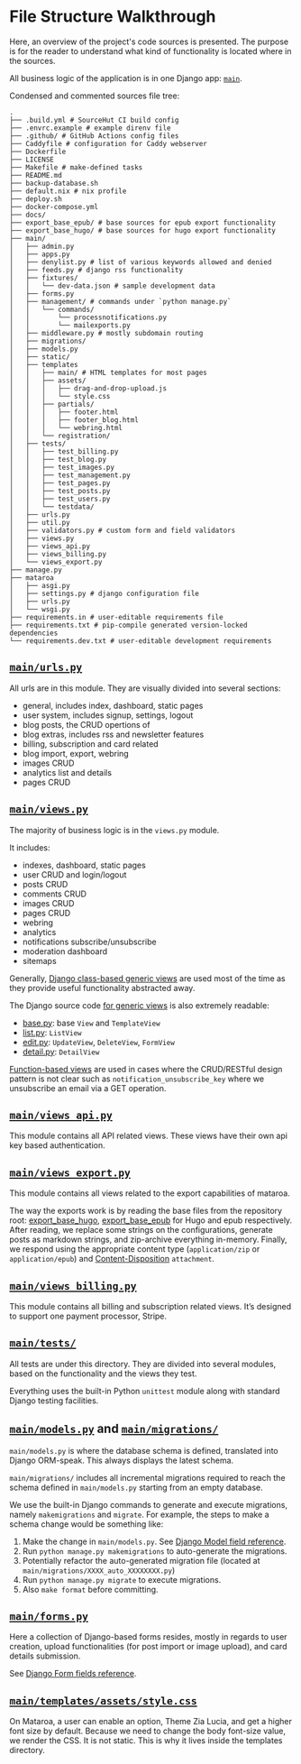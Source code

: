 # File Structure Walkthrough

Here, an overview of the project's code sources is presented. The purpose is
for the reader to understand what kind of functionality is located where in
the sources.

All business logic of the application is in one Django app: [`main`](/main).

Condensed and commented sources file tree:

```
.
├── .build.yml # SourceHut CI build config
├── .envrc.example # example direnv file
├── .github/ # GitHub Actions config files
├── Caddyfile # configuration for Caddy webserver
├── Dockerfile
├── LICENSE
├── Makefile # make-defined tasks
├── README.md
├── backup-database.sh
├── default.nix # nix profile
├── deploy.sh
├── docker-compose.yml
├── docs/
├── export_base_epub/ # base sources for epub export functionality
├── export_base_hugo/ # base sources for hugo export functionality
├── main/
│   ├── admin.py
│   ├── apps.py
│   ├── denylist.py # list of various keywords allowed and denied
│   ├── feeds.py # django rss functionality
│   ├── fixtures/
│   │   └── dev-data.json # sample development data
│   ├── forms.py
│   ├── management/ # commands under `python manage.py`
│   │   └── commands/
│   │       └── processnotifications.py
│   │       └── mailexports.py
│   ├── middleware.py # mostly subdomain routing
│   ├── migrations/
│   ├── models.py
│   ├── static/
│   ├── templates
│   │   ├── main/ # HTML templates for most pages
│   │   ├── assets/
│   │   │   ├── drag-and-drop-upload.js
│   │   │   └── style.css
│   │   ├── partials/
│   │   │   ├── footer.html
│   │   │   ├── footer_blog.html
│   │   │   └── webring.html
│   │   └── registration/
│   ├── tests/
│   │   ├── test_billing.py
│   │   ├── test_blog.py
│   │   ├── test_images.py
│   │   ├── test_management.py
│   │   ├── test_pages.py
│   │   ├── test_posts.py
│   │   ├── test_users.py
│   │   └── testdata/
│   ├── urls.py
│   ├── util.py
│   ├── validators.py # custom form and field validators
│   ├── views.py
│   ├── views_api.py
│   ├── views_billing.py
│   └── views_export.py
├── manage.py
├── mataroa
│   ├── asgi.py
│   ├── settings.py # django configuration file
│   ├── urls.py
│   └── wsgi.py
├── requirements.in # user-editable requirements file
├── requirements.txt # pip-compile generated version-locked dependencies
└── requirements.dev.txt # user-editable development requirements
```

## [`main/urls.py`](/main/urls.py)

All urls are in this module. They are visually divided into several sections:

* general, includes index, dashboard, static pages
* user system, includes signup, settings, logout
* blog posts, the CRUD opertions of
* blog extras, includes rss and newsletter features
* billing, subscription and card related
* blog import, export, webring
* images CRUD
* analytics list and details
* pages CRUD

## [`main/views.py`](/main/views.py)

The majority of business logic is in the `views.py` module.

It includes:

* indexes, dashboard, static pages
* user CRUD and login/logout
* posts CRUD
* comments CRUD
* images CRUD
* pages CRUD
* webring
* analytics
* notifications subscribe/unsubscribe
* moderation dashboard
* sitemaps

Generally,
[Django class-based generic views](https://docs.djangoproject.com/en/3.2/topics/class-based-views/generic-display/)
are used most of the time as they provide useful functionality abstracted away.

The Django source code [for generic views](https://github.com/django/django/tree/main/django/views/generic)
is also extremely readable:

* [base.py](https://github.com/django/django/blob/main/django/views/generic/base.py): base `View` and `TemplateView`
* [list.py](https://github.com/django/django/blob/main/django/views/generic/list.py): `ListView`
* [edit.py](https://github.com/django/django/blob/main/django/views/generic/edit.py): `UpdateView`, `DeleteView`, `FormView`
* [detail.py](https://github.com/django/django/blob/main/django/views/generic/detail.py): `DetailView`

[Function-based views](https://docs.djangoproject.com/en/3.2/intro/tutorial01/#write-your-first-view)
are used in cases where the CRUD/RESTful design pattern is not clear such as
`notification_unsubscribe_key` where we unsubscribe an email via a GET operation.

## [`main/views_api.py`](/main/views_api.py)

This module contains all API related views. These views have their own
api key based authentication.

## [`main/views_export.py`](/main/views_export.py)

This module contains all views related to the export capabilities of mataroa.

The way the exports work is by reading the base files from the
repository root: [export_base_hugo](export_base_hugo/),
[export_base_epub](export_base_epub/) for Hugo and epub
respectively. After reading, we replace some strings on the
configurations, generate posts as markdown strings, and zip-archive
everything in-memory. Finally, we respond using the appropriate
content type (`application/zip` or `application/epub`) and
[Content-Disposition](https://developer.mozilla.org/en-US/docs/Web/HTTP/Headers/Content-Disposition)
`attachment`.

## [`main/views_billing.py`](/main/views_billing.py)

This module contains all billing and subscription related views. It’s designed to
support one payment processor, Stripe.

## [`main/tests/`](/main/tests/)

All tests are under this directory. They are divided into several modules,
based on the functionality and the views they test.

Everything uses the built-in Python `unittest` module along with standard
Django testing facilities.

## [`main/models.py`](/main/models.py) and [`main/migrations/`](/main/migrations/)

`main/models.py` is where the database schema is defined, translated into
Django ORM-speak. This always displays the latest schema.

`main/migrations/` includes all incremental migrations required to reach
the schema defined in `main/models.py` starting from an empty database.

We use the built-in Django commands to generate and execute migrations, namely
`makemigrations` and `migrate`. For example, the steps to make a schema change
would be something like:

1. Make the change in `main/models.py`. See
[Django Model field reference](https://docs.djangoproject.com/en/3.2/ref/models/fields/).
1. Run `python manage.py makemigrations` to auto-generate the migrations.
1. Potentially refactor the auto-generated migration file (located at `main/migrations/XXXX_auto_XXXXXXXX.py`)
1. Run `python manage.py migrate` to execute migrations.
1. Also `make format` before committing.

## [`main/forms.py`](/main/forms.py)

Here a collection of Django-based forms resides, mostly in regards to user creation,
upload functionalities (for post import or image upload), and card details
submission.

See [Django Form fields reference](https://docs.djangoproject.com/en/3.2/ref/forms/fields/).

## [`main/templates/assets/style.css`](main/templates/assets/style.css)

On Mataroa, a user can enable an option, Theme Zia Lucia, and get a higher font
size by default. Because we need to change the body font-size value, we render
the CSS. It is not static. This is why it lives inside the templates directory.
